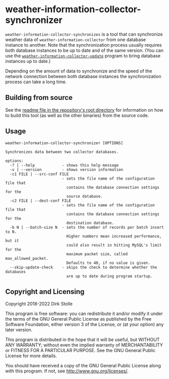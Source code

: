 # weather-information-collector-synchronizer

`weather-information-collector-synchronizes` is a tool that can synchronize
weather data of `weather-information-collector` from one database instance to
another. Note that the synchronization process usually requires both database
instances to be up to date and of the same version. (You can use the
[`weather-information-collector-update`](../update/readme.md) program to bring
database instances up to date.)

Depending on the amount of data to synchronize and the speed of the network
connection between both database instances the synchronization process can take
a long time.

## Building from source

See the [readme file in the repository's root directory](../../readme.md) for
information on how to build this tool (as well as the other binaries) from the
source code.

## Usage

```
weather-information-collector-synchronizer [OPTIONS]

Synchronizes data between two collector databases.

options:
  -? | --help            - shows this help message
  -v | --version         - shows version information
  -c1 FILE | --src-conf FILE
                         - sets the file name of the configuration file that
                           contains the database connection settings for the
                           source database.
  -c2 FILE | --dest-conf FILE
                         - sets the file name of the configuration file that
                           contains the database connection settings for the
                           destination database.
  -b N | --batch-size N  - sets the number of records per batch insert to N.
                           Higher numbers mean increased performance, but it
                           could also result in hitting MySQL's limit for the
                           maximum packet size, called max_allowed_packet.
                           Defaults to 40, if no value is given.
  --skip-update-check    - skips the check to determine whether the databases
                           are up to date during program startup.
```

## Copyright and Licensing

Copyright 2018-2022  Dirk Stolle

This program is free software: you can redistribute it and/or modify
it under the terms of the GNU General Public License as published by
the Free Software Foundation, either version 3 of the License, or
(at your option) any later version.

This program is distributed in the hope that it will be useful,
but WITHOUT ANY WARRANTY; without even the implied warranty of
MERCHANTABILITY or FITNESS FOR A PARTICULAR PURPOSE.  See the
GNU General Public License for more details.

You should have received a copy of the GNU General Public License
along with this program.  If not, see <http://www.gnu.org/licenses/>.
